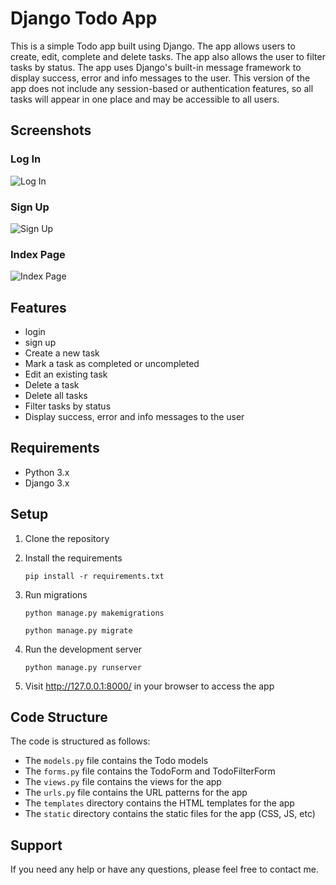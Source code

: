 # Django Todo App

This is a simple Todo app built using Django. The app allows users to create, edit, complete and delete tasks. The app also allows the user to filter tasks by status. The app uses Django's built-in message framework to display success, error and info messages to the user. This version of the app does not include any session-based or authentication features, so all tasks will appear in one place and may be accessible to all users. 


## Screenshots

### Log In
![Log In](https://github.com/user-attachments/assets/046786c0-79b0-499f-9102-4e4d284935d0)

### Sign Up
![Sign Up](https://github.com/user-attachments/assets/c5fb6cb9-9467-4923-8d12-42bd8779f081)

### Index Page
![Index Page](https://github.com/user-attachments/assets/217738a2-ff1d-46f9-a8e0-878ae467057e)


## Features
- login
- sign up
- Create a new task
- Mark a task as completed or uncompleted
- Edit an existing task
- Delete a task
- Delete all tasks
- Filter tasks by status
- Display success, error and info messages to the user

## Requirements
- Python 3.x
- Django 3.x

## Setup
1. Clone the repository



2. Install the requirements

    `pip install -r requirements.txt`

3. Run migrations

    `python manage.py makemigrations`

    `python manage.py migrate`

4. Run the development server

    `python manage.py runserver`
    
5. Visit http://127.0.0.1:8000/ in your browser to access the app

## Code Structure
The code is structured as follows:
- The `models.py` file contains the Todo models
- The `forms.py` file contains the TodoForm and TodoFilterForm
- The `views.py` file contains the views for the app
- The `urls.py` file contains the URL patterns for the app
- The `templates` directory contains the HTML templates for the app
- The `static` directory contains the static files for the app (CSS, JS, etc)


## Support
If you need any help or have any questions, please feel free to contact me.

